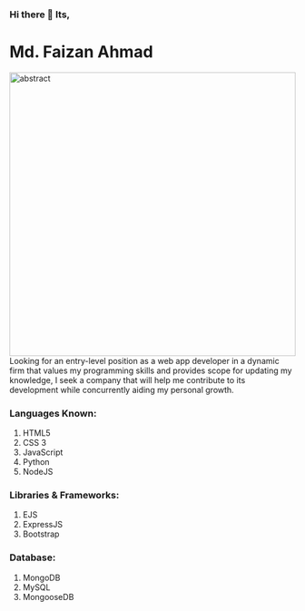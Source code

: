 ### Hi there 👋 Its, 

# Md. Faizan Ahmad

<img align="center" alt="abstract" width="100%vw"  height="500px" src="https://c.tenor.com/G7WqdFqCeiEAAAAC/free-wavy.gif">
<br>
Looking for an entry-level position as a web app developer in a dynamic firm that values my programming skills and provides scope for updating my knowledge, I seek a company that will help me contribute to its development while concurrently aiding my personal growth.

### Languages Known:
  1. HTML5
  2. CSS 3
  3. JavaScript
  4. Python
  5. NodeJS
### Libraries & Frameworks:
  1. EJS
  2. ExpressJS
  3. Bootstrap
### Database:
  1. MongoDB
  2. MySQL
  3. MongooseDB

